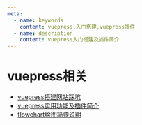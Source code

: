 ```yaml
---
meta:
  - name: keywords
    content: vuepress,入门搭建,vuepress插件
  - name: description
    content: vuepress入门搭建及插件简介
---
```


# vuepress相关

* [vuepress搭建网站踩坑](./vuepress-github-website)
* [vuepress实用功能及插件简介](./vuepress-plugin-introduce)
* [flowchart绘图简要说明](./vuepress-flowchart)

